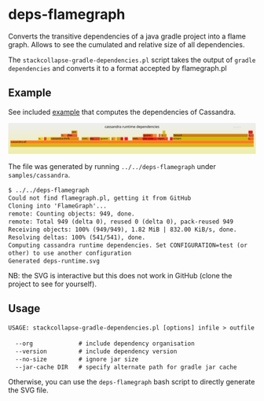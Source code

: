 # deps-flamegraph

Converts the transitive dependencies of a java gradle project into a flame
graph. Allows to see the cumulated and relative size of all dependencies.

The `stackcollapse-gradle-dependencies.pl` script takes the output of 
`gradle dependencies` and converts it to a format accepted by flamegraph.pl

## Example

See included [example](https://github.com/pcdv/deps-flamegraph/tree/master/samples/cassandra) 
that computes the dependencies of Cassandra.

![alt text](samples/cassandra/deps-runtime.svg "Cassandra dependencies")

The file was generated by running `../../deps-flamegraph` under `samples/cassandra`.
```
$ ../../deps-flamegraph
Could not find flamegraph.pl, getting it from GitHub
Cloning into 'FlameGraph'...
remote: Counting objects: 949, done.
remote: Total 949 (delta 0), reused 0 (delta 0), pack-reused 949
Receiving objects: 100% (949/949), 1.82 MiB | 832.00 KiB/s, done.
Resolving deltas: 100% (541/541), done.
Computing cassandra runtime dependencies. Set CONFIGURATION=test (or other) to use another configuration
Generated deps-runtime.svg
```

NB: the SVG is interactive but this does not work in GitHub (clone the project to see for yourself).

## Usage
```
USAGE: stackcollapse-gradle-dependencies.pl [options] infile > outfile

  --org             # include dependency organisation
  --version         # include dependency version
  --no-size         # ignore jar size
  --jar-cache DIR   # specify alternate path for gradle jar cache

```

Otherwise, you can use the `deps-flamegraph` bash script to directly 
generate the SVG file.


